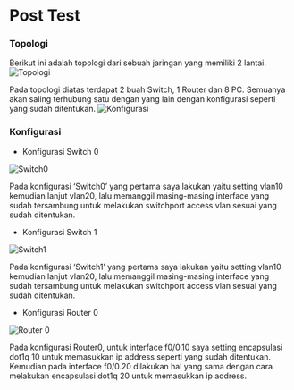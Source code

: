 # Post Test
### Topologi
Berikut ini adalah topologi dari sebuah jaringan yang memiliki 2 lantai.
![Topologi](https://i.postimg.cc/cL3cCYPZ/topologi.png)

Pada topologi diatas terdapat 2 buah Switch, 1 Router dan 8 PC. Semuanya akan saling terhubung satu dengan yang lain dengan konfigurasi seperti yang sudah ditentukan.
![Konfigurasi](https://i.postimg.cc/vZypQQSP/Konfigurasi.png)

### Konfigurasi
- Konfigurasi Switch 0

![Switch0](https://i.postimg.cc/CxhdRnvX/Switch0.jpg)

Pada konfigurasi ‘Switch0’ yang pertama saya lakukan yaitu setting vlan10 kemudian lanjut vlan20, lalu memanggil masing-masing interface yang sudah tersambung untuk melakukan switchport access vlan sesuai yang sudah ditentukan.

- Konfigurasi Switch 1

![Switch1](https://i.postimg.cc/50NZvbcx/Switch1.jpg)

Pada konfigurasi ‘Switch1’ yang pertama saya lakukan yaitu setting vlan10 kemudian lanjut vlan20, lalu memanggil masing-masing interface yang sudah tersambung untuk melakukan switchport access vlan sesuai yang sudah ditentukan.

- Konfigurasi Router 0

![Router 0](https://i.postimg.cc/Wz5PDzY6/Konfigurasi-Router-0.jpg)

Pada konfigurasi Router0, untuk interface f0/0.10 saya setting encapsulasi dot1q 10 untuk memasukkan ip address seperti yang sudah ditentukan.
Kemudian pada interface f0/0.20 dilakukan hal yang sama dengan cara melakukan encapsulasi dot1q 20 untuk memasukkan ip address.